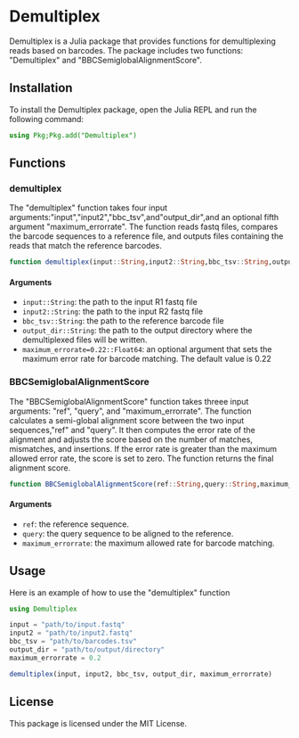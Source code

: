 # Demultiplex
Demultiplex is a Julia package that provides functions for demultiplexing reads based on barcodes. The package includes two functions: "Demultiplex" and "BBCSemiglobalAlignmentScore".
## Installation
To install the Demultiplex package, open the Julia REPL and run the following command:
```Julia
using Pkg;Pkg.add("Demultiplex")
```
## Functions
### demultiplex
The "demultiplex" function takes four input arguments:"input","input2","bbc_tsv",and"output_dir",and an optional fifth argument "maximum_errorrate". The function reads fastq files, compares the barcode sequences to a reference file, and outputs files containing the reads that match the reference barcodes.
```julia
function demultiplex(input::String,input2::String,bbc_tsv::String,output_dir::String,maximum_errorrate=0.22::Float64)
```

#### Arguments
* `input::String`: the path to the input R1 fastq file
* `input2::String`: the path to the input R2 fastq file
* `bbc_tsv::String`: the path to the reference barcode file
* `output_dir::String`: the path to the output directory where the demultiplexed files will be written.
* `maximum_errorate=0.22::Float64`: an optional argument that sets the maximum error rate for barcode matching. The default value is 0.22

### BBCSemiglobalAlignmentScore
The "BBCSemiglobalAlignmentScore" function takes threee input arguments: "ref", "query", and "maximum_errorrate". The function calculates a semi-global alignment score between the two input sequences,"ref" and "query". It then computes the error rate of the alignment and adjusts the score based on the number of matches, mismatches, and insertions. If the error rate is greater than the maximum allowed error rate, the score is set to zero. The function returns the final alignment score.

```julia
function BBCSemiglobalAlignmentScore(ref::String,query::String,maximum_errorrate::Float64)
```
#### Arguments
* `ref`: the reference sequence.
* `query`: the query sequence to be aligned to the reference.
* `maximum_errorrate`: the maximum allowed rate for barcode matching.

## Usage
Here is an example of how to use the "demultiplex" function
```julia
using Demultiplex

input = "path/to/input.fastq"
input2 = "path/to/input2.fastq"
bbc_tsv = "path/to/barcodes.tsv"
output_dir = "path/to/output/directory"
maximum_errorrate = 0.2

demultiplex(input, input2, bbc_tsv, output_dir, maximum_errorrate)
```
## License
This package is licensed under the MIT License.

